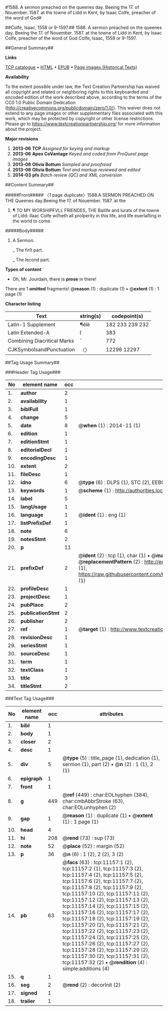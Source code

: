 #1588. A sermon preached on the queenes day. Beeing the 17. of Nouember. 1587. at the towne of Lidd in Kent, by Isaac Colfe, preacher of the word of God#

##Colfe, Isaac, 1558 or 9-1597.##
1588. A sermon preached on the queenes day. Beeing the 17. of Nouember. 1587. at the towne of Lidd in Kent, by Isaac Colfe, preacher of the word of God
Colfe, Isaac, 1558 or 9-1597.

##General Summary##

**Links**

[TCP catalogue](http://www.ota.ox.ac.uk/tcp/)  • 
[HTML](http://tei.it.ox.ac.uk/tcp/Texts-HTML/free/A19/A19145.html)  • 
[EPUB](http://tei.it.ox.ac.uk/tcp/Texts-EPUB/free/A19/A19145.epub) • 
[Page images (Historical Texts)](https://historicaltexts.jisc.ac.uk/eebo-99846206e)

**Availability**

To the extent possible under law, the Text Creation Partnership has waived all copyright and related or neighboring rights to this keyboarded and encoded edition of the work described above, according to the terms of the CC0 1.0 Public Domain Dedication (http://creativecommons.org/publicdomain/zero/1.0/). This waiver does not extend to any page images or other supplementary files associated with this work, which may be protected by copyright or other license restrictions. Please go to https://www.textcreationpartnership.org/ for more information about the project.

**Major revisions**

1. __2013-06__ __TCP__ *Assigned for keying and markup*
1. __2013-06__ __Apex CoVantage__ *Keyed and coded from ProQuest page images*
1. __2013-08__ __Olivia Bottum__ *Sampled and proofread*
1. __2013-08__ __Olivia Bottum__ *Text and markup reviewed and edited*
1. __2014-03__ __pfs__ *Batch review (QC) and XML conversion*

##Content Summary##

#####Front#####
〈1 page duplicate〉1588.A SERMON PREACHED ON THE Queenes day.Beeing the 17. of Nouember. 1587. at the
1. ¶ TO MY WORSHIPFVLL FRIENDES, THE Bailife and Iurats of the towne of Lidd: Iſaac Colfe wiſheth all proſperity in this life, and life euerlaſting in the world to come.

#####Body#####

1. A Sermon.

    _ The firſt part.

    _ The ſecond part.

**Types of content**

  * Oh, Mr. Jourdain, there is **prose** in there!

There are 1 **omitted** fragments! 
 @__reason__ (1) : duplicate (1)  •  @__extent__ (1) : 1 page (1)

**Character listing**


|Text|string(s)|codepoint(s)|
|---|---|---|
|Latin-1 Supplement|¶éïè|182 233 239 232|
|Latin Extended-A|ſ|383|
|Combining             Diacritical Marks|̄|772|
|CJKSymbolsandPunctuation|〈〉|12296 12297|

##Tag Usage Summary##

###Header Tag Usage###

|No|element name|occ|attributes|
|---|---|---|---|
|1.|__author__|2||
|2.|__availability__|1||
|3.|__biblFull__|1||
|4.|__change__|5||
|5.|__date__|8| @__when__ (1) : 2014-11 (1)|
|6.|__edition__|1||
|7.|__editionStmt__|1||
|8.|__editorialDecl__|1||
|9.|__encodingDesc__|1||
|10.|__extent__|2||
|11.|__fileDesc__|1||
|12.|__idno__|6| @__type__ (6) : DLPS (1), STC (2), EEBO-CITATION (1), PROQUEST (1), VID (1)|
|13.|__keywords__|1| @__scheme__ (1) : http://authorities.loc.gov/ (1)|
|14.|__label__|5||
|15.|__langUsage__|1||
|16.|__language__|1| @__ident__ (1) : eng (1)|
|17.|__listPrefixDef__|1||
|18.|__note__|6||
|19.|__notesStmt__|2||
|20.|__p__|11||
|21.|__prefixDef__|2| @__ident__ (2) : tcp (1), char (1)  •  @__matchPattern__ (2) : ([0-9\-]+):([0-9IVX]+) (1), (.+) (1)  •  @__replacementPattern__ (2) : http://eebo.chadwyck.com/downloadtiff?vid=$1&page=$2 (1), https://raw.githubusercontent.com/textcreationpartnership/Texts/master/tcpchars.xml#$1 (1)|
|22.|__profileDesc__|1||
|23.|__projectDesc__|1||
|24.|__pubPlace__|2||
|25.|__publicationStmt__|2||
|26.|__publisher__|2||
|27.|__ref__|1| @__target__ (1) : http://www.textcreationpartnership.org/docs/. (1)|
|28.|__revisionDesc__|1||
|29.|__seriesStmt__|1||
|30.|__sourceDesc__|1||
|31.|__term__|1||
|32.|__textClass__|1||
|33.|__title__|3||
|34.|__titleStmt__|2||


###Text Tag Usage###

|No|element name|occ|attributes|
|---|---|---|---|
|1.|__bibl__|1||
|2.|__body__|1||
|3.|__closer__|2||
|4.|__desc__|1||
|5.|__div__|5| @__type__ (5) : title_page (1), dedication (1), sermon (1), part (2)  •  @__n__ (2) : 1 (1), 2 (1)|
|6.|__epigraph__|1||
|7.|__front__|1||
|8.|__g__|449| @__ref__ (449) : char:EOLhyphen (384), char:cmbAbbrStroke (63), char:EOLunhyphen (2)|
|9.|__gap__|1| @__reason__ (1) : duplicate (1)  •  @__extent__ (1) : 1 page (1)|
|10.|__head__|4||
|11.|__hi__|208| @__rend__ (73) : sup (73)|
|12.|__note__|52| @__place__ (52) : margin (52)|
|13.|__p__|36| @__n__ (6) : 1 (2), 2 (2), 3 (2)|
|14.|__pb__|63| @__facs__ (63) : tcp:11157:1 (2), tcp:11157:2 (1), tcp:11157:3 (2), tcp:11157:4 (2), tcp:11157:5 (2), tcp:11157:6 (2), tcp:11157:7 (2), tcp:11157:8 (2), tcp:11157:9 (2), tcp:11157:10 (2), tcp:11157:11 (2), tcp:11157:12 (2), tcp:11157:13 (2), tcp:11157:14 (2), tcp:11157:15 (2), tcp:11157:16 (2), tcp:11157:17 (2), tcp:11157:18 (2), tcp:11157:19 (2), tcp:11157:20 (2), tcp:11157:21 (2), tcp:11157:22 (2), tcp:11157:23 (2), tcp:11157:24 (2), tcp:11157:25 (2), tcp:11157:26 (2), tcp:11157:27 (2), tcp:11157:28 (2), tcp:11157:29 (2), tcp:11157:30 (2), tcp:11157:31 (2), tcp:11157:32 (2)  •  @__rendition__ (4) : simple:additions (4)|
|15.|__q__|1||
|16.|__seg__|2| @__rend__ (2) : decorInit (2)|
|17.|__signed__|1||
|18.|__trailer__|1||
